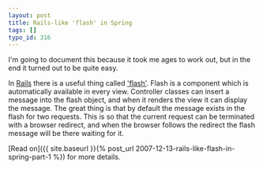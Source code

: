 ```yaml
---
layout: post
title: Rails-like 'flash' in Spring
tags: []
typo_id: 316
---
```

I'm going to document this because it took me ages to work out, but in the end it turned out to be quite easy.

In [Rails](http://rubyonrails.org) there is a useful thing called ['flash'](http://api.rubyonrails.org/classes/ActionController/Flash.html). Flash is a component which is automatically available in every view. Controller classes can insert a message into the flash object, and when it renders the view it can display the message. The great thing is that by default the message exists in the flash for two requests. This is so that the current request can be terminated with a browser redirect, and when the browser follows the redirect the flash message will be there waiting for it.

[Read on]({{ site.baseurl }}{% post_url 2007-12-13-rails-like-flash-in-spring-part-1 %}) for more details.
